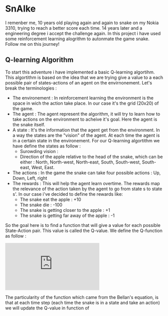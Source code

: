 # SnAIke

I remenber me, 10 years old playing again and again to snake on my Nokia 3310, trying to reach a better score each time. 14 years later and a engineering degree i accept the challenge again. In this project i have used some reinforcement learning alogrithm to autonmate the game snake. Follow me on this journey! 

## Q-learning Algorithm

To start this adventure i have implemented a basic Q-learning algortihm. This algortithm is based on the idea that we are trying give a value to a each possible pair of states-actions of an agent on the envirnonement. Let's break the terminologies : 
- The environement : In reinforcement learning the environment is the space in wich the action take place. In our case it's the grid (20x20) of the game.
- The agent : The agent represent the algorithm, it will try to learn how to take actions on the environment to acheive it's goal. Here the agent is the snake itself.
- A state : It's the information that the agent get from the environment. In a way the states are the "vision" of the agent. At each time the agent is in a certain state in the environement. For our Q-learning algortithm we have define the states as follow : 
    - Surowding vision : 
    - Direction of the apple relative to the head of the snake, which can be either : North, North-west, North-east, South, South-west, South-east, West, East. 
- The actions : In the game the snake can take four possible actions : Up, Down, Left, right
- The rewards :  This will help the agent learn overtime. The rewards map the relevance of the action taken by the agent to go from state s to state s'. In our case i've decided to define the rewards like: 
    - The snake eat the apple : +10 
    - The snake die : -100 
    - The snake is getting closer to the apple : +1 
    - The snake is getting far away of the apple : -1 

So the goal here is to find a function that will give a value for each possible State-Action pair. This value is called the Q-value. We define the Q-function as follow : 

![equation](http://www.sciweavers.org/tex2img.php?eq=Q%20%5Cbig%28s%2Ca%5Cbig%29%20%3A%3D%20%281-%20%20%5Calpha%20%29Q%20%5Cbig%28s%2Ca%5Cbig%29%2B%20%5Calpha%20%28r%20%2B%20%20%5Cgamma%20%20%5Cmax_%7Ba%27%7D%20Q%20%5Cbig%28s%27%2Ca%27%5Cbig%29%20%29&bc=White&fc=Black&im=png&fs=12&ff=mathptmx&edit=0)

The particularity of the function which came from the Bellan's equation, is that at each time step (each time the snake is in a state and take an action) we will update the Q-value in function of 
